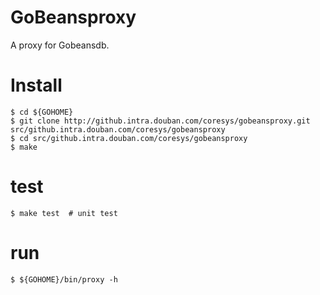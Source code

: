 # GoBeansproxy

A proxy for Gobeansdb.

# Install

```
$ cd ${GOHOME}
$ git clone http://github.intra.douban.com/coresys/gobeansproxy.git src/github.intra.douban.com/coresys/gobeansproxy
$ cd src/github.intra.douban.com/coresys/gobeansproxy
$ make
```

# test

```
$ make test  # unit test
```

# run

```
$ ${GOHOME}/bin/proxy -h
```